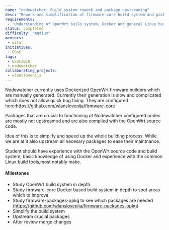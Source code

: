 ```yaml
---
name: "nodewatcher: Build system rework and package upstreaming"
desc: "Rework and simplification of firmware-core build system and package upstreaming"
requirements:
 - "Understanding of OpenWrt build system, Docker and general Linux build tools"
status: completed
difficulty: "medium"
mentors:
 - mitar
initiatives:
 - GSoC
tags:
 - GSoC2018
 - nodewatcher
collaborating_projects:
 - wlanslovenija
---
```

Nodewatcher currently uses Dockerized OpenWrt firmware builders which are manually generated.
Currently their generation is slow and complicated which does not allow quick bug fixing.
They are configured here:https://github.com/wlanslovenija/firmware-core

Packages that are crucial to functioning of Nodewatcher configured nodes are mostly not upstreamed and are also compiled with the OpenWrt source code.

Idea of this is to simplify and speed up the whole building process.
While we are at it also upstream all necesary packages to ease their maintnance.

Student should have experience with the OpenWrt source code and build system, basic knowledge of using Docker and experience with the common Linux build tools,most notably make.

#### Milestones

* Study OpenWrt build system in depth.
* Study firmware-core Docker based build system in depth to spot areas which to improve
* Study firmware-packages-opkg to see which packages are needed (https://github.com/wlanslovenija/firmware-packages-opkg)
* Simplify the build system
* Upstream crucial packages
* After review merge changes
